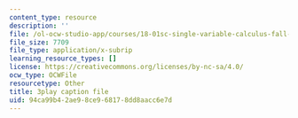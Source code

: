 ```yaml
---
content_type: resource
description: ''
file: /ol-ocw-studio-app/courses/18-01sc-single-variable-calculus-fall-2010/94ca99b42ae98ce968178dd8aacc6e7d_LpW6zanbSf8.srt
file_size: 7709
file_type: application/x-subrip
learning_resource_types: []
license: https://creativecommons.org/licenses/by-nc-sa/4.0/
ocw_type: OCWFile
resourcetype: Other
title: 3play caption file
uid: 94ca99b4-2ae9-8ce9-6817-8dd8aacc6e7d
---
```

